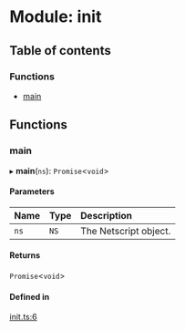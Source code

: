 # Module: init

## Table of contents

### Functions

- [main](../wiki/init#main)

## Functions

### main

▸ **main**(`ns`): `Promise`<`void`\>

#### Parameters

| Name | Type | Description |
| :------ | :------ | :------ |
| `ns` | `NS` | The Netscript object. |

#### Returns

`Promise`<`void`\>

#### Defined in

[init.ts:6](https://github.com/vladzaharia/bitburner/blob/89080f7/src/init.ts#L6)
